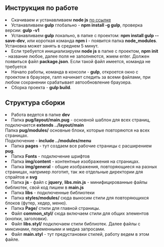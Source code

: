 <h2> Инструкция по работе</h2>

<li>Скачиваем и устанавливаем <b>node js</b> <a href="https://nodejs.org/en/" target="_blank">по ссылке</a> </li>
<li> Устанавливаем <b>gulp</b> глобально - <b>npm install -g gulp</b>, проверка версии: <b>gulp -v1</b></li>
<li>Устанавливаем <b>gulp</b> локально, в папке с проектом: <b>npm install gulp --save-dev</b>, или короткая команда <b>npm i</b> - появится папка <b>node_modules</b>. Установка может занять в среднем 5 минут.</b>
<li>Если требуется инициализируем <b>node js</b> в папке с проектом, <b>npm init</b> - название любое, далее поля не заполняются, жмем enter. Должен появиться файл <b>package.json</b>. Если такой файл имеется, команда не требуется</li>
<li>Начало работы, команда в консоли - <b>gulp</b>, откроется окно с проектом в браузере, галп начинает следить за всеми файлами, при любом сохранении срабатывает автообновление браузера.</li>
<li>Сборка проекта - <b>gulp build</b>.</li>

<h2>Структура сборки</h2>
	
<li>Работа ведется в папке <b>dev</b></li>
<li>Папка <b>pug/layout/main.pug</b> - основной шаблон для всех страниц, подключается <b>extends ../layout/main</b><br>
Папка <b>pug/modules/</b> основные блоки, которые повторяются на всех страницах.<br>
Подключение - <b>include ../modules/menu</b></li>
<li>Папка <b>pages</b> - тут создаем все рабочие страницы с расширением <b>pug</b>.</li>
<li>Папка <b>Fonts</b> - подключение шрифтов</li>
<li>Папка <b>img/content</b> - контентные изображения на страницах.</li>
<li>Папка <b>img/general</b> - общие изображения, повторяющиеся на разных страницах, например логотип, так же отдельные директории для спрайтов и <b>svg</b></li>
<li>Папка <b>js</b> - файл с <b>jquery</b>, <b>libs.min.js</b> - минифицированные файлы библиотек,  свой код пишем в <b>main.js</b></li>
<li>Папка <b>libs</b> - подключенные библиотеки</li>
<li>Папка <b>styles/modules/</b> сюда выносим стили для повторяющихся блоков (футер, хедер, меню). </li>
<li>Папка <b>Page/</b> стили для главной страницы.</li>
<li>Файл <b>common_styl/</b> сюда включаем стили для общих элементов (кнопки, заголовки). </li>
<li>Файл <b>libs.styl/</b> подключаем стили библиотек. Далее файлы с миксинами, переменными и медиа запросами.</li>
<li>Файл <b>main.styl</b> - тут предустановки стилей, работу ведем в этом файле.</li>
      





